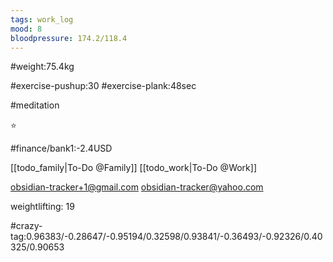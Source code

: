 ```yaml
---
tags: work_log
mood: 8
bloodpressure: 174.2/118.4
---
```


#weight:75.4kg

#exercise-pushup:30
#exercise-plank:48sec

#meditation

⭐

#finance/bank1:-2.4USD

[[todo_family|To-Do @Family]]
[[todo_work|To-Do @Work]]

obsidian-tracker+1@gmail.com
obsidian-tracker@yahoo.com

weightlifting: 19

#crazy-tag:0.96383/-0.28647/-0.95194/0.32598/0.93841/-0.36493/-0.92326/0.40325/0.90653

